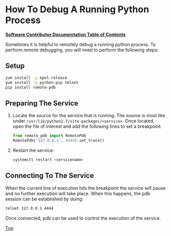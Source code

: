 # How To Debug A Running Python Process

[**Software Contributor Documentation Table of Contents**](cd_TOC.md)

Sometimes it is helpful to remotely debug a running python process. To perform remote debugging, you will need to perform the following steps:

## Setup

```bash
yum install -y epel-release
yum install -y python-pip telnet
pip install remote-pdb
```

## Preparing The Service

1. Locate the source for the service that is running. The source is most like under `/usr/lib/python2.7/site-packages/<service>`. Once located, open the file of interest and add the following lines to set a breakpoint:

   ```python
   from remote_pdb import RemotePdb
   RemotePdb('127.0.0.1', 4444).set_trace()
   ```

1. Restart the service:

   ```bash
   systemctl restart <servicename>
   ```

## Connecting To The Service

When the current line of execution hits the breakpoint the service will pause and no further execution will take place. When this happens, the pdb session can be established by doing:

```bash
telnet 127.0.0.1 4444
```

Once connected, pdb can be used to control the execution of the service.

[Top](#how-to-debug-a-running-python-process)
